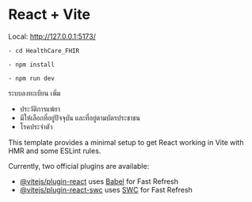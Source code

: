 # React + Vite


Local:   http://127.0.0.1:5173/
```
- cd HealthCare_FHIR

- npm install

- npm run dev 
```

ระบบลงทะเบียน เพิ่ม

- ประวัติการแพ้ยา
- มีให้เลือกที่อยู่ปัจจุบัน และที่อยู่ตามบัตรประชาชน
- โรคประจำตัว


This template provides a minimal setup to get React working in Vite with HMR and some ESLint rules.

Currently, two official plugins are available:

- [@vitejs/plugin-react](https://github.com/vitejs/vite-plugin-react/blob/main/packages/plugin-react/README.md) uses [Babel](https://babeljs.io/) for Fast Refresh
- [@vitejs/plugin-react-swc](https://github.com/vitejs/vite-plugin-react-swc) uses [SWC](https://swc.rs/) for Fast Refresh
